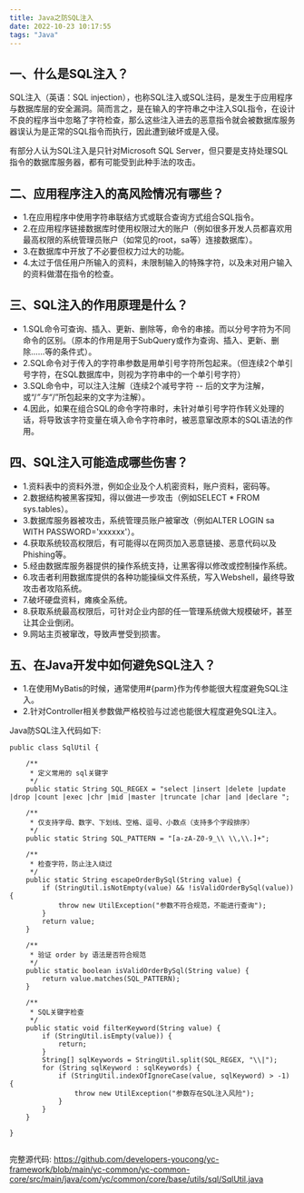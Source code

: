 ```yaml
---
title: Java之防SQL注入
date: 2022-10-23 10:17:55
tags: "Java"
---
```


## 一、什么是SQL注入？
SQL注入（英语：SQL injection），也称SQL注入或SQL注码，是发生于应用程序与数据库层的安全漏洞。简而言之，是在输入的字符串之中注入SQL指令，在设计不良的程序当中忽略了字符检查，那么这些注入进去的恶意指令就会被数据库服务器误认为是正常的SQL指令而执行，因此遭到破坏或是入侵。
<!--more-->

有部分人认为SQL注入是只针对Microsoft SQL Server，但只要是支持处理SQL指令的数据库服务器，都有可能受到此种手法的攻击。


## 二、应用程序注入的高风险情况有哪些？
- 1.在应用程序中使用字符串联结方式或联合查询方式组合SQL指令。
- 2.在应用程序链接数据库时使用权限过大的账户（例如很多开发人员都喜欢用最高权限的系统管理员账户（如常见的root，sa等）连接数据库）。
- 3.在数据库中开放了不必要但权力过大的功能。
- 4.太过于信任用户所输入的资料，未限制输入的特殊字符，以及未对用户输入的资料做潜在指令的检查。

## 三、SQL注入的作用原理是什么？
- 1.SQL命令可查询、插入、更新、删除等，命令的串接。而以分号字符为不同命令的区别。（原本的作用是用于SubQuery或作为查询、插入、更新、删除……等的条件式）。
- 2.SQL命令对于传入的字符串参数是用单引号字符所包起来。（但连续2个单引号字符，在SQL数据库中，则视为字符串中的一个单引号字符）
- 3.SQL命令中，可以注入注解（连续2个减号字符 -- 后的文字为注解，或“/*”与“*/”所包起来的文字为注解）。
- 4.因此，如果在组合SQL的命令字符串时，未针对单引号字符作转义处理的话，将导致该字符变量在填入命令字符串时，被恶意窜改原本的SQL语法的作用。

## 四、SQL注入可能造成哪些伤害？
- 1.资料表中的资料外泄，例如企业及个人机密资料，账户资料，密码等。
- 2.数据结构被黑客探知，得以做进一步攻击（例如SELECT * FROM sys.tables）。
- 3.数据库服务器被攻击，系统管理员账户被窜改（例如ALTER LOGIN sa WITH PASSWORD='xxxxxx'）。
- 4.获取系统较高权限后，有可能得以在网页加入恶意链接、恶意代码以及Phishing等。
- 5.经由数据库服务器提供的操作系统支持，让黑客得以修改或控制操作系统。
- 6.攻击者利用数据库提供的各种功能操纵文件系统，写入Webshell，最终导致攻击者攻陷系统。
- 7.破坏硬盘资料，瘫痪全系统。
- 8.获取系统最高权限后，可针对企业内部的任一管理系统做大规模破坏，甚至让其企业倒闭。
- 9.网站主页被窜改，导致声誉受到损害。

## 五、在Java开发中如何避免SQL注入？

- 1.在使用MyBatis的时候，通常使用#{parm}作为传参能很大程度避免SQL注入。
- 2.针对Controller相关参数做严格校验与过滤也能很大程度避免SQL注入。


Java防SQL注入代码如下:
```
public class SqlUtil {

    /**
     * 定义常用的 sql关键字
     */
    public static String SQL_REGEX = "select |insert |delete |update |drop |count |exec |chr |mid |master |truncate |char |and |declare ";

    /**
     * 仅支持字母、数字、下划线、空格、逗号、小数点（支持多个字段排序）
     */
    public static String SQL_PATTERN = "[a-zA-Z0-9_\\ \\,\\.]+";

    /**
     * 检查字符，防止注入绕过
     */
    public static String escapeOrderBySql(String value) {
        if (StringUtil.isNotEmpty(value) && !isValidOrderBySql(value)) {
            throw new UtilException("参数不符合规范，不能进行查询");
        }
        return value;
    }

    /**
     * 验证 order by 语法是否符合规范
     */
    public static boolean isValidOrderBySql(String value) {
        return value.matches(SQL_PATTERN);
    }

    /**
     * SQL关键字检查
     */
    public static void filterKeyword(String value) {
        if (StringUtil.isEmpty(value)) {
            return;
        }
        String[] sqlKeywords = StringUtil.split(SQL_REGEX, "\\|");
        for (String sqlKeyword : sqlKeywords) {
            if (StringUtil.indexOfIgnoreCase(value, sqlKeyword) > -1) {
                throw new UtilException("参数存在SQL注入风险");
            }
        }
    }

}


```

完整源代码:
https://github.com/developers-youcong/yc-framework/blob/main/yc-common/yc-common-core/src/main/java/com/yc/common/core/base/utils/sql/SqlUtil.java